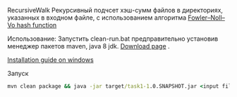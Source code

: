 RecursiveWalk
Рекурсивный подчсет хэш-сумм файлов в директориях, указанных в входном файле, с использованием алгоритма [Fowler–Noll–Vo hash function](https://en.wikipedia.org/wiki/Fowler%E2%80%93Noll%E2%80%93Vo_hash_function)

Использование:
Запустить clean-run.bat предправительно установив менеджер пакетов maven, java 8 jdk. [Download page](https://maven.apache.org/download.cgi) .
 
[Installation guide on windows](https://maven.apache.org/guides/getting-started/windows-prerequisites.html)

Запуск
```bat
mvn clean package && java -jar target/task1-1.0.SNAPSHOT.jar <input file> <output file>
```
